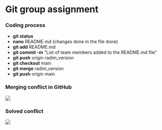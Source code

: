 # Git group assignment

### Coding process
- **git status**
- **nano** README.md (changes done in the file done)
- **git add** README.md
- **git commit -m** "List of team members added to the README.md file"
- **git push** origin radim_version
- **git checkout** main
- **git merge** radim_version
- **git push** origin main

### Merging conflict in GitHub

<img src="https://drive.google.com/uc?export=download&id=15NRMWa02M8lDMWj1t2Clg2-ZOVUU9rTt">


### Solved conflict

<img src="https://drive.google.com/uc?export=download&id=1sRtLbJh7SyX7CyT4163ZyEWRCjEJXZzU">

